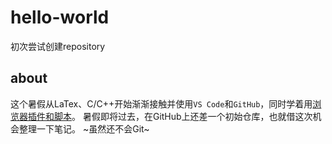 # hello-world
初次尝试创建repository
## about
这个暑假从LaTex、C/C++开始渐渐接触并使用`VS Code`和`GitHub`，同时学着用[浏览器插件和脚本](https://www.tampermonkey.net/)。
暑假即将过去，在GitHub上还差一个初始仓库，也就借这次机会整理一下笔记。
~虽然还不会Git~
